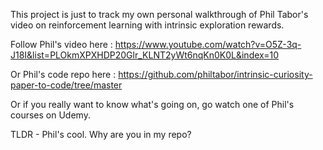This project is just to track my own personal walkthrough of Phil Tabor's video on reinforcement learning with intrinsic exploration rewards. 

Follow Phil's video here : https://www.youtube.com/watch?v=O5Z-3q-J18I&list=PLOkmXPXHDP20Glr_KLNT2yWt6nqKn0K0L&index=10

Or Phil's code repo here : https://github.com/philtabor/intrinsic-curiosity-paper-to-code/tree/master

Or if you really want to know what's going on, go watch one of Phil's courses on Udemy.

TLDR - Phil's cool. Why are you in my repo?